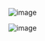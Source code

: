 ![image](https://github.com/user-attachments/assets/b3d1c652-fe89-48f2-b2fd-14f121c29278)

![image](https://github.com/user-attachments/assets/319b1e8a-5f11-41ca-a403-047de849e77f)
